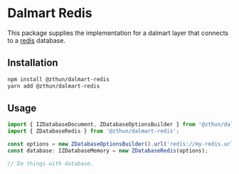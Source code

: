 # Dalmart Redis

This package supplies the implementation for a dalmart layer that connects to a [redis](https://redis.io/) database.

## Installation

```sh
npm install @zthun/dalmart-redis
yarn add @zthun/dalmart-redis
```

## Usage

```ts
import { IZDatabaseDocument, ZDatabaseOptionsBuilder } from '@zthun/dalmart-db';
import { ZDatabaseRedis } from '@zthun/dalmart-redis';

const options = new ZDatabaseOptionsBuilder().url('redis://my-redis.url:1123').timeout(45000).build();
const database: IZDatabaseMemory = new ZDatabaseRedis(options);

// Do things with database.
```
